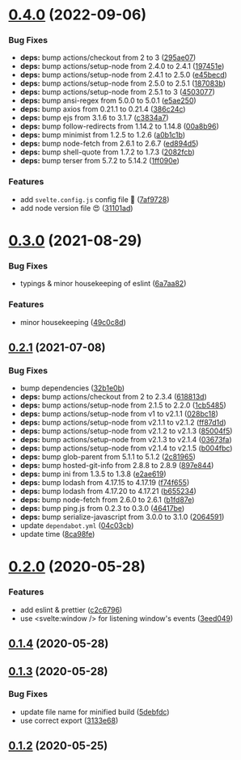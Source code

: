 # [0.4.0](https://github.com/vinayakkulkarni/s-offline/compare/v0.3.0...v0.4.0) (2022-09-06)


### Bug Fixes

* **deps:** bump actions/checkout from 2 to 3 ([295ae07](https://github.com/vinayakkulkarni/s-offline/commit/295ae078e59c5e8d4956ec9cf9be61b189d72be4))
* **deps:** bump actions/setup-node from 2.4.0 to 2.4.1 ([197451e](https://github.com/vinayakkulkarni/s-offline/commit/197451eb87bd0f57d700215808287d4a20527901))
* **deps:** bump actions/setup-node from 2.4.1 to 2.5.0 ([e45becd](https://github.com/vinayakkulkarni/s-offline/commit/e45becd1bd322fe48e34e4fa77398df50d1b0134))
* **deps:** bump actions/setup-node from 2.5.0 to 2.5.1 ([187083b](https://github.com/vinayakkulkarni/s-offline/commit/187083bae4733c56c0dffe80ce183324ece76a8e))
* **deps:** bump actions/setup-node from 2.5.1 to 3 ([4503077](https://github.com/vinayakkulkarni/s-offline/commit/450307730b037f24b79eef6d72e4f4b239cb3cbf))
* **deps:** bump ansi-regex from 5.0.0 to 5.0.1 ([e5ae250](https://github.com/vinayakkulkarni/s-offline/commit/e5ae2500b6c8ad6bb2cb8e41afa853c8105cfd2d))
* **deps:** bump axios from 0.21.1 to 0.21.4 ([386c24c](https://github.com/vinayakkulkarni/s-offline/commit/386c24c9ef1a33412e4c86d9b048ea55bf9ea846))
* **deps:** bump ejs from 3.1.6 to 3.1.7 ([c3834a7](https://github.com/vinayakkulkarni/s-offline/commit/c3834a73755c8903050a6bbd3c5410457fbe0053))
* **deps:** bump follow-redirects from 1.14.2 to 1.14.8 ([00a8b96](https://github.com/vinayakkulkarni/s-offline/commit/00a8b96409cf983f2fc4e63844b45e6b7669f0d5))
* **deps:** bump minimist from 1.2.5 to 1.2.6 ([a0b1c1b](https://github.com/vinayakkulkarni/s-offline/commit/a0b1c1b5d81f0d2ba1aafe7babf77d7b284c0022))
* **deps:** bump node-fetch from 2.6.1 to 2.6.7 ([ed894d5](https://github.com/vinayakkulkarni/s-offline/commit/ed894d5f47ae8372cfd9186d437b2f45325107ad))
* **deps:** bump shell-quote from 1.7.2 to 1.7.3 ([2082fcb](https://github.com/vinayakkulkarni/s-offline/commit/2082fcb3a2c1d2ecde6cd1f9acc1f7c612572845))
* **deps:** bump terser from 5.7.2 to 5.14.2 ([1ff090e](https://github.com/vinayakkulkarni/s-offline/commit/1ff090e39b622cba8c5e87a45319da1fb4f3ea25))


### Features

* add `svelte.config.js` config file 🚨 ([7af9728](https://github.com/vinayakkulkarni/s-offline/commit/7af972888bce3da28c5671e14a0f2acff67a56a9))
* add node version file 😍 ([31101ad](https://github.com/vinayakkulkarni/s-offline/commit/31101ad011591b477de227c57f670723d03487af))



# [0.3.0](https://github.com/vinayakkulkarni/s-offline/compare/v0.2.1...v0.3.0) (2021-08-29)


### Bug Fixes

* typings & minor housekeeping of eslint ([6a7aa82](https://github.com/vinayakkulkarni/s-offline/commit/6a7aa82a641b14be4db5236baea92c13bbe4ab00))


### Features

* minor housekeeping ([49c0c8d](https://github.com/vinayakkulkarni/s-offline/commit/49c0c8d1eb3617957fbf7509108b4ad1646af11f))



## [0.2.1](https://github.com/vinayakkulkarni/s-offline/compare/v0.2.0...v0.2.1) (2021-07-08)


### Bug Fixes

* bump dependencies ([32b1e0b](https://github.com/vinayakkulkarni/s-offline/commit/32b1e0b9dc70f356068924581e4bd3d51dcdf85b))
* **deps:** bump actions/checkout from 2 to 2.3.4 ([618813d](https://github.com/vinayakkulkarni/s-offline/commit/618813d62d0d35eb99dd2451ab87a25ea165793e))
* **deps:** bump actions/setup-node from 2.1.5 to 2.2.0 ([1cb5485](https://github.com/vinayakkulkarni/s-offline/commit/1cb5485e397960bb777162a46b8e31531e762d10))
* **deps:** bump actions/setup-node from v1 to v2.1.1 ([028bc18](https://github.com/vinayakkulkarni/s-offline/commit/028bc18216acc098a334d2b2fedea8f46271d45b))
* **deps:** bump actions/setup-node from v2.1.1 to v2.1.2 ([ff87d1d](https://github.com/vinayakkulkarni/s-offline/commit/ff87d1db291905a8d4d0badcfd34a64868693331))
* **deps:** bump actions/setup-node from v2.1.2 to v2.1.3 ([85004f5](https://github.com/vinayakkulkarni/s-offline/commit/85004f58d1567d0516e37a8c3abada20aae4ae7b))
* **deps:** bump actions/setup-node from v2.1.3 to v2.1.4 ([03673fa](https://github.com/vinayakkulkarni/s-offline/commit/03673fabdddb225996744bee5711cc1fe344556a))
* **deps:** bump actions/setup-node from v2.1.4 to v2.1.5 ([b004fbc](https://github.com/vinayakkulkarni/s-offline/commit/b004fbcdf1e30d69e6cd2a89bea43c7cd7eb4349))
* **deps:** bump glob-parent from 5.1.1 to 5.1.2 ([2c81965](https://github.com/vinayakkulkarni/s-offline/commit/2c81965a69e31b306770453211efbd4007f55a60))
* **deps:** bump hosted-git-info from 2.8.8 to 2.8.9 ([897e844](https://github.com/vinayakkulkarni/s-offline/commit/897e8440df3b1837a20e4b27e9beaa8798de47bb))
* **deps:** bump ini from 1.3.5 to 1.3.8 ([e2ae619](https://github.com/vinayakkulkarni/s-offline/commit/e2ae619c18df84b1246510997866bb0a50d79e1a))
* **deps:** bump lodash from 4.17.15 to 4.17.19 ([f74f655](https://github.com/vinayakkulkarni/s-offline/commit/f74f65504a06aa09592151be2433dae6e974bd85))
* **deps:** bump lodash from 4.17.20 to 4.17.21 ([b655234](https://github.com/vinayakkulkarni/s-offline/commit/b6552349b4b184164f77b5091276ff3244766003))
* **deps:** bump node-fetch from 2.6.0 to 2.6.1 ([b1fd87e](https://github.com/vinayakkulkarni/s-offline/commit/b1fd87e1dd43a5da48ce03b28bb32fe2edfddb50))
* **deps:** bump ping.js from 0.2.3 to 0.3.0 ([46417be](https://github.com/vinayakkulkarni/s-offline/commit/46417bee074df55f587f56fa3b47e3dbaf1a29c2))
* **deps:** bump serialize-javascript from 3.0.0 to 3.1.0 ([2064591](https://github.com/vinayakkulkarni/s-offline/commit/2064591daf788990c9c4498d0fdf253673364973))
* update `dependabot.yml` ([04c03cb](https://github.com/vinayakkulkarni/s-offline/commit/04c03cb4f43925c54a5f4e8d19c6fc3e9e722fb7))
* update time ([8ca98fe](https://github.com/vinayakkulkarni/s-offline/commit/8ca98fee85548ef5dd8a469755f05e211d11e54b))



<a name="0.2.0"></a>
# [0.2.0](https://github.com/vinayakkulkarni/s-offline/compare/v0.1.4...v0.2.0) (2020-05-28)


### Features

* add eslint & prettier ([c2c6796](https://github.com/vinayakkulkarni/s-offline/commit/c2c6796))
* use <svelte:window /> for listening window's events ([3eed049](https://github.com/vinayakkulkarni/s-offline/commit/3eed049))



<a name="0.1.4"></a>
## [0.1.4](https://github.com/vinayakkulkarni/s-offline/compare/v0.1.3...v0.1.4) (2020-05-28)



<a name="0.1.3"></a>
## [0.1.3](https://github.com/vinayakkulkarni/s-offline/compare/v0.1.2...v0.1.3) (2020-05-28)


### Bug Fixes

* update file name for minified build ([5debfdc](https://github.com/vinayakkulkarni/s-offline/commit/5debfdc))
* use correct export ([3133e68](https://github.com/vinayakkulkarni/s-offline/commit/3133e68))



<a name="0.1.2"></a>
## [0.1.2](https://github.com/vinayakkulkarni/s-offline/compare/v0.1.1...v0.1.2) (2020-05-25)



